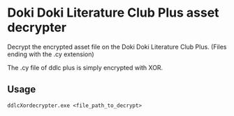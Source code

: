 # Doki Doki Literature Club Plus asset decrypter
 Decrypt the encrypted asset file on the Doki Doki Literature Club Plus. (Files ending with the .cy extension)

 The .cy file of ddlc plus is simply encrypted with XOR.

## Usage

`ddlcXordecrypter.exe <file_path_to_decrypt>`




